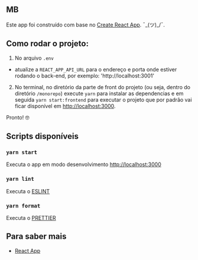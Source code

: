 ## MB

Este app foi construído com base no [Create React App](https://github.com/facebook/create-react-app). 
¯\_(ツ)\_/¯.

## Como rodar o projeto:

1. No arquivo `.env`

- atualize a `REACT_APP_API_URL` para o endereço e porta onde estiver rodando o back-end, por exemplo: 'http://localhost:3001'

2. No terminal, no diretório da parte de front do projeto (ou seja, dentro do diretório `/monorepo`) execute `yarn` para instalar as dependencias e em seguida `yarn start:frontend` para executar o projeto que por padrão vai ficar disponível em [http://localhost:3000](http://localhost:3000).

Pronto! 🤓

## Scripts disponíveis

### `yarn start`

Executa o app em modo desenvolvimento [http://localhost:3000](http://localhost:3000)

### `yarn lint`

Executa o [ESLINT](https://eslint.org/) <br />

### `yarn format`

Executa o [PRETTIER](https://prettier.io/) <br />

## Para saber mais

- [React App](https://facebook.github.io/create-react-app/docs/getting-started)